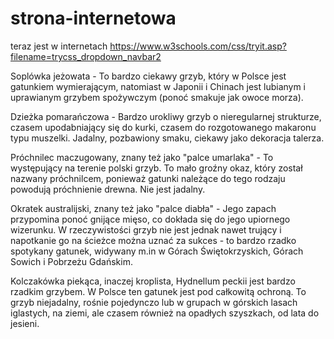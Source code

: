# strona-internetowa
teraz jest w internetach
https://www.w3schools.com/css/tryit.asp?filename=trycss_dropdown_navbar2

Soplówka jeżowata - To bardzo ciekawy grzyb, który w Polsce jest gatunkiem wymierającym, natomiast w Japonii i Chinach jest lubianym i uprawianym grzybem spożywczym (ponoć smakuje jak owoce morza).​

Dzieżka pomarańczowa - Bardzo urokliwy grzyb o nieregularnej strukturze, czasem upodabniający się do kurki, czasem do rozgotowanego makaronu typu muszelki. Jadalny, pozbawiony smaku, ciekawy jako dekoracja talerza.​

Próchnilec maczugowany, znany też jako "palce umarlaka" - To występujący na terenie polski grzyb. To mało groźny okaz, który został nazwany próchnilcem, ponieważ gatunki należące do tego rodzaju powodują próchnienie drewna. Nie jest jadalny.​

Okratek australijski, znany też jako "palce diabła" - Jego zapach przypomina ponoć gnijące mięso, co dokłada się do jego upiornego wizerunku. W rzeczywistości grzyb nie jest jednak nawet trujący i napotkanie go na ścieżce można uznać za sukces - to bardzo rzadko spotykany gatunek, widywany m.in w Górach Świętokrzyskich, Górach Sowich i Pobrzeżu Gdańskim.​

Kolczakówka piekąca, inaczej kroplista, Hydnellum peckii  jest bardzo rzadkim grzybem. W Polsce ten gatunek jest pod całkowitą ochroną. To grzyb niejadalny, rośnie pojedynczo lub w grupach w górskich lasach iglastych, na ziemi, ale czasem również na opadłych szyszkach, od lata do jesieni.
